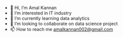 - 👋 Hi, I’m Amal Kannan
- 👀 I’m interested in IT industry
- 🌱 I’m currently learning data analytics
- 💞️ I’m looking to collaborate on data science project
- 📫 How to reach me amalkannan002@gmail.com

<!---
amalkannan002/amalkannan002 is a ✨ special ✨ repository because its `README.md` (this file) appears on your GitHub profile.
You can click the Preview link to take a look at your changes.
--->
